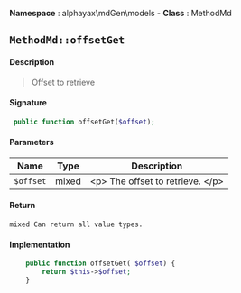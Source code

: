 **Namespace**  : alphayax\mdGen\models  - **Class** : MethodMd

## `MethodMd::offsetGet`

#### Description

> Offset to retrieve


#### Signature

```php
 public function offsetGet($offset);
```

#### Parameters

| Name | Type | Description |
|---|---|---|
| `$offset` | mixed | &lt;p&gt; The offset to retrieve. &lt;/p&gt; |

#### Return

    mixed Can return all value types.

#### Implementation

```php
    public function offsetGet( $offset) {
        return $this->$offset;
    }

```
